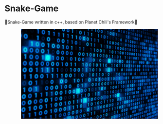 # Snake-Game
🔴Snake-Game written in c++, based on Planet Chili's Framework🔴

<img align="right" alt="GIF" src="https://github.com/rulidor/rulidor/blob/main/SUV4.gif?raw=true" width="450" height="295" />

